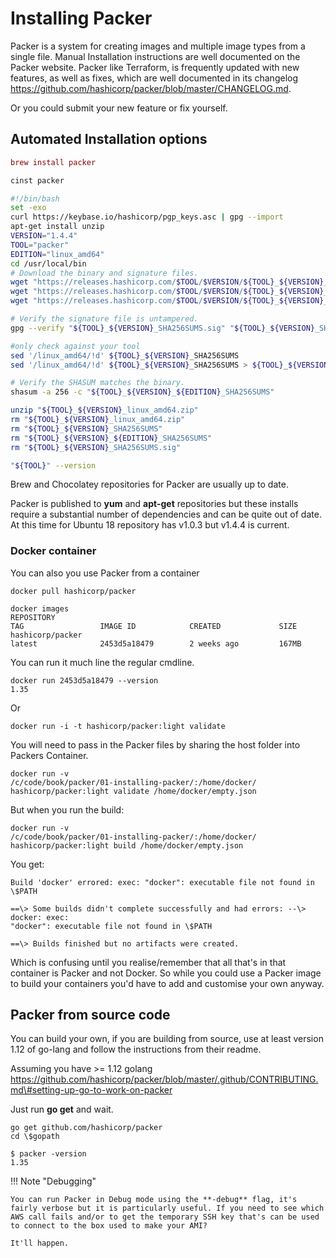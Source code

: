 # Installing Packer

Packer is a system for creating images and multiple image types from a single file.
Manual Installation instructions are well documented on the Packer website.
Packer like Terraform, is frequently updated with new features, as well
as fixes, which are well documented in its changelog
<https://github.com/hashicorp/packer/blob/master/CHANGELOG.md>.

Or you could submit your new feature or fix yourself.

## Automated Installation options

```mac tab="mac"
brew install packer
```

```powershell tab="powershell"
cinst packer
```

```bash tab="linux"
#!/bin/bash
set -exo
curl https://keybase.io/hashicorp/pgp_keys.asc | gpg --import
apt-get install unzip
VERSION="1.4.4"
TOOL="packer"
EDITION="linux_amd64"
cd /usr/local/bin
# Download the binary and signature files.
wget "https://releases.hashicorp.com/$TOOL/$VERSION/${TOOL}_${VERSION}_${EDITION}.zip"
wget "https://releases.hashicorp.com/$TOOL/$VERSION/${TOOL}_${VERSION}_SHA256SUMS"
wget "https://releases.hashicorp.com/$TOOL/$VERSION/${TOOL}_${VERSION}_SHA256SUMS.sig"

# Verify the signature file is untampered.
gpg --verify "${TOOL}_${VERSION}_SHA256SUMS.sig" "${TOOL}_${VERSION}_SHA256SUMS"

#only check against your tool
sed '/linux_amd64/!d' ${TOOL}_${VERSION}_SHA256SUMS
sed '/linux_amd64/!d' ${TOOL}_${VERSION}_SHA256SUMS > ${TOOL}_${VERSION}_${EDITION}_SHA256SUMS

# Verify the SHASUM matches the binary.
shasum -a 256 -c "${TOOL}_${VERSION}_${EDITION}_SHA256SUMS"

unzip "${TOOL}_${VERSION}_linux_amd64.zip"
rm "${TOOL}_${VERSION}_linux_amd64.zip"
rm "${TOOL}_${VERSION}_SHA256SUMS"
rm "${TOOL}_${VERSION}_${EDITION}_SHA256SUMS"
rm "${TOOL}_${VERSION}_SHA256SUMS.sig"

"${TOOL}" --version
```

Brew and Chocolatey repositories for Packer are usually up to date.

Packer is published to **yum** and **apt-get** repositories but these installs
require a substantial number of dependencies and can be quite out of date. At this time for Ubuntu 18 repository has v1.0.3 but v1.4.4 is current.

### Docker container

You can also you use Packer from a container

```docker
docker pull hashicorp/packer

docker images
REPOSITORY                                                             TAG                 IMAGE ID            CREATED             SIZE
hashicorp/packer                                                       latest              2453d5a18479        2 weeks ago         167MB
```

You can run it much line the regular cmdline.

```cli
docker run 2453d5a18479 --version
1.35
```

Or

```cli
docker run -i -t hashicorp/packer:light validate
```

You will need to pass in the Packer files by sharing the host folder into Packers Container.

```docker
docker run -v
/c/code/book/packer/01-installing-packer/:/home/docker/
hashicorp/packer:light validate /home/docker/empty.json
```

But when you run the build:

```docker
docker run -v
/c/code/book/packer/01-installing-packer/:/home/docker/
hashicorp/packer:light build /home/docker/empty.json
```

You get:

```cli
Build 'docker' errored: exec: "docker": executable file not found in
\$PATH

==\> Some builds didn't complete successfully and had errors: --\> docker: exec:
"docker": executable file not found in \$PATH

==\> Builds finished but no artifacts were created.
```

Which is confusing until you realise/remember that all that's in that container
is Packer and not Docker. So while you could use a Packer image to build your
containers you'd have to add and customise your own anyway.

## Packer from source code

You can build your own, if you are building from source, use at least version 1.12 of go-lang and follow the instructions from their readme.

Assuming you have \>= 1.12 golang
<https://github.com/hashicorp/packer/blob/master/.github/CONTRIBUTING.md\#setting-up-go-to-work-on-packer>

Just run **go get** and wait.

```golang
go get github.com/hashicorp/packer
cd \$gopath

$ packer -version
1.35
```

!!! Note "Debugging"

    You can run Packer in Debug mode using the **-debug** flag, it's fairly verbose but it is particularly useful. If you need to see which AWS call fails and/or to get the temporary SSH key that's can be used to connect to the box used to make your AMI?

    It'll happen.
